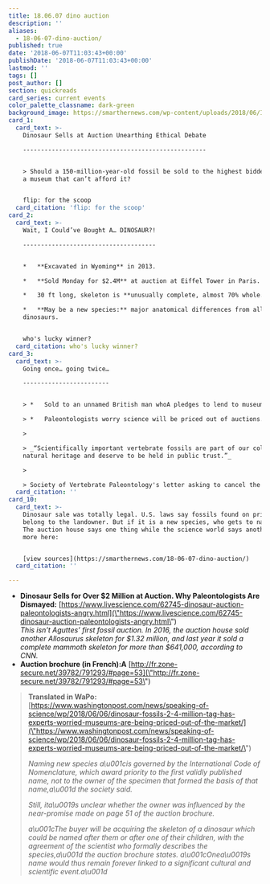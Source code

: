 ```yaml
---
title: 18.06.07 dino auction
description: ''
aliases:
  - 18-06-07-dino-auction/
published: true
date: '2018-06-07T11:03:43+00:00'
publishDate: '2018-06-07T11:03:43+00:00'
lastmod: ''
tags: []
post_author: []
section: quickreads
card_series: current events
color_palette_classname: dark-green
background_image: https://smarthernews.com/wp-content/uploads/2018/06/IMG_1997.jpg
card_1:
  card_text: >-
    Dinosaur Sells at Auction Unearthing Ethical Debate

    ---------------------------------------------------


    > Should a 150-million-year-old fossil be sold to the highest bidder? Or to
    a museum that can’t afford it?


    flip: for the scoop
  card_citation: 'flip: for the scoop'
card_2:
  card_text: >-
    Wait, I Could’ve Bought A… DINOSAUR?!

    -------------------------------------


    *   **Excavated in Wyoming** in 2013.

    *   **Sold Monday for $2.4M** at auction at Eiffel Tower in Paris.

    *   30 ft long, skeleton is **unusually complete, almost 70% whole.**

    *   **May be a new species:** major anatomical differences from all known
    dinosaurs.


    who's lucky winner?
  card_citation: who's lucky winner?
card_3:
  card_text: >-
    Going once… going twice…

    ------------------------


    > *   Sold to an unnamed British man whoA pledges to lend to museum.

    > *   Paleontologists worry science will be priced out of auctions.

    > 

    > _“Scientifically important vertebrate fossils are part of our collective
    natural heritage and deserve to be held in public trust.”_

    > 

    > Society of Vertebrate Paleontology's letter asking to cancel the auction.
  card_citation: ''
card_10:
  card_text: >-
    Dinosaur sale was totally legal. U.S. laws say fossils found on private land
    belong to the landowner. But if it is a new species, who gets to name it?
    The auction house says one thing while the science world says another. Read
    more here:


    [view sources](https://smarthernews.com/18-06-07-dino-auction/)
  card_citation: ''

---
```

*   **Dinosaur Sells for Over $2 Million at Auction. Why Paleontologists Are Dismayed:** [https://www.livescience.com/62745-dinosaur-auction-paleontologists-angry.html](\"https://www.livescience.com/62745-dinosaur-auction-paleontologists-angry.html\")  
    _This isn’t Aguttes’ first fossil auction. In 2016, the auction house sold another Allosaurus skeleton for $1.32 million, and last year it sold a complete mammoth skeleton for more than $641,000, according to CNN._
*   ****Auction brochure (in French):A**** [http://fr.zone-secure.net/39782/791293/#page=53](\"http://fr.zone-secure.net/39782/791293/#page=53\")

> **Translated in WaPo:** [https://www.washingtonpost.com/news/speaking-of-science/wp/2018/06/06/dinosaur-fossils-2-4-million-tag-has-experts-worried-museums-are-being-priced-out-of-the-market/](\"https://www.washingtonpost.com/news/speaking-of-science/wp/2018/06/06/dinosaur-fossils-2-4-million-tag-has-experts-worried-museums-are-being-priced-out-of-the-market/\")
> 
> _Naming new species a\\u001cis governed by the International Code of Nomenclature, which award priority to the first validly published name, not to the owner of the specimen that formed the basis of that name,a\\u001d the society said._
> 
> _Still, ita\\u0019s unclear whether the owner was influenced by the near-promise made on page 51 of the auction brochure._
> 
> _a\\u001cThe buyer will be acquiring the skeleton of a dinosaur which could be named after them or after one of their children, with the agreement of the scientist who formally describes the species,a\\u001d the auction brochure states. a\\u001cOnea\\u0019s name would thus remain forever linked to a significant cultural and scientific event.a\\u001d_